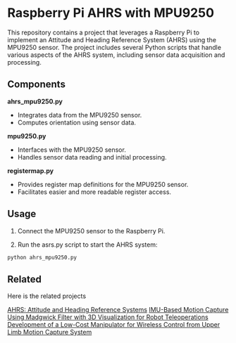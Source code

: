 # Raspberry Pi AHRS with MPU9250

This repository contains a project that leverages a Raspberry Pi to implement an Attitude and Heading Reference System (AHRS) using the MPU9250 sensor. The project includes several Python scripts that handle various aspects of the AHRS system, including sensor data acquisition and processing.
## Components
**ahrs_mpu9250.py**
- Integrates data from the MPU9250 sensor.
- Computes orientation using sensor data.

**mpu9250.py**
- Interfaces with the MPU9250 sensor. 
- Handles sensor data reading and initial processing.

**registermap.py**
- Provides register map definitions for the MPU9250 sensor.
- Facilitates easier and more readable register access.
## Usage
1. Connect the MPU9250 sensor to the Raspberry Pi.

2. Run the asrs.py script to start the AHRS system:
```bash
python ahrs_mpu9250.py
```


## Related

Here is the related projects

[AHRS: Attitude and Heading Reference Systems](https://ahrs.readthedocs.io/)
[IMU-Based Motion Capture Using Madgwick Filter with 3D Visualization for Robot Teleoperations](https://ieeexplore.ieee.org/document/10589761)
[Development of a Low-Cost Manipulator for Wireless Control from Upper Limb Motion Capture System](https://ieeexplore.ieee.org/document/10589750)